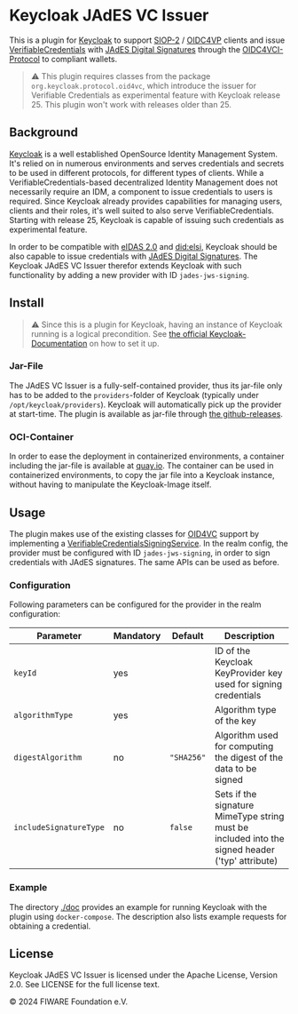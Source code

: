 # Keycloak JAdES VC Issuer

This is a plugin for [Keycloak](https://www.keycloak.org/) to support 
[SIOP-2](https://openid.net/specs/openid-connect-self-issued-v2-1_0.html) / 
[OIDC4VP](https://openid.net/specs/openid-4-verifiable-presentations-1_0.html) 
clients and issue 
[VerifiableCredentials](https://www.w3.org/TR/vc-data-model/) with 
[JAdES Digital Signatures](https://www.etsi.org/deliver/etsi_ts/119100_119199/11918201/01.01.01_60/ts_11918201v010101p.pdf) 
through the [OIDC4VCI-Protocol](https://openid.net/specs/openid-4-verifiable-credential-issuance-1_0.html) to compliant wallets.

> :warning: This plugin requires classes from the package `org.keycloak.protocol.oid4vc`, which introduce the issuer for Verifiable Credentials 
> as experimental feature with Keycloak release 25. This plugin won't work with releases older than 25.



## Background

[Keycloak](https://www.keycloak.org/) is a well established OpenSource Identity Management System. It's relied on in
numerous environments and serves credentials and secrets to be used in different protocols, for different types of
clients. While a VerifiableCredentials-based decentralized Identity Management does not necessarily require an IDM, a
component to issue credentials to users is required. Since Keycloak already provides capabilities for managing users,
clients and their roles, it's well suited to also serve VerifiableCredentials. Starting with release 25, Keycloak is capable 
of issuing such credentials as experimental feature.

In order to be compatible 
with [eIDAS 2.0](https://digital-strategy.ec.europa.eu/en/policies/eudi-regulation) and 
[did:elsi](https://alastria.github.io/did-method-elsi), Keycloak should be also 
capable to issue credentials 
with [JAdES Digital Signatures](https://www.etsi.org/deliver/etsi_ts/119100_119199/11918201/01.01.01_60/ts_11918201v010101p.pdf). 
The Keycloak JAdES VC Issuer therefor extends Keycloak with such functionality by adding a new provider with ID `jades-jws-signing`. 




## Install

> :warning: Since this is a plugin for Keycloak, having an instance of Keycloak running is a logical precondition.
> See [the official Keycloak-Documentation](https://www.keycloak.org/guides#server) on how to set it up.

### Jar-File

The JAdES VC Issuer is a fully-self-contained provider, thus its jar-file only has to be added to the ```providers```-folder
of Keycloak (typically under ```/opt/keycloak/providers```). Keycloak will automatically pick up the provider at
start-time. The plugin is available as jar-file
through [the github-releases](https://github.com/fiware/keycloak-jades-vc-issuer/releases).

### OCI-Container

In order to ease the deployment in containerized environments, a container including the jar-file is available
at [quay.io](https://quay.io/repository/fiware/keycloak-jades-vc-issuer). The container can be used in containerized
environments, to copy the jar file into a Keycloak instance, without having to manipulate the Keycloak-Image itself. 



## Usage

The plugin makes use of the existing classes for 
[OID4VC](https://github.com/keycloak/keycloak/tree/main/services/src/main/java/org/keycloak/protocol/oid4vc) support by 
implementing 
a [VerifiableCredentialsSigningService](https://github.com/keycloak/keycloak/blob/main/services/src/main/java/org/keycloak/protocol/oid4vc/issuance/signing/VerifiableCredentialsSigningService.java). 
In the realm config, the provider must be configured with ID `jades-jws-signing`, in order to sign credentials with 
JAdES signatures. The same APIs can be used as before.


### Configuration

Following parameters can be configured for the provider in the realm configuration:

| Parameter | Mandatory | Default | Description |
|-----------|-----------|---------|-------------|
| `keyId`   | yes       |         | ID of the Keycloak KeyProvider key used for signing credentials |
| `algorithmType` | yes |         | Algorithm type of the key |
| `digestAlgorithm`| no | `"SHA256"` | Algorithm used for computing the digest of the data to be signed |
| `includeSignatureType` | no | `false`| Sets if the signature MimeType string must be included into the signed header ('typ' attribute) | 



### Example

The directory [./doc](./doc) provides an example for running Keycloak with the plugin using `docker-compose`. The description 
also lists example requests for obtaining a credential.



## License

Keycloak JAdES VC Issuer is licensed under the Apache License, Version 2.0. See LICENSE for the full license text.

© 2024 FIWARE Foundation e.V.
